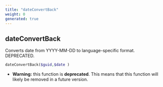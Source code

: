 ```yaml
---
title: "dateConvertBack"
weight: 0
generated: true
---
```


## dateConvertBack

Converts date from YYYY-MM-DD to language-specific format. DEPRECATED.

```php
dateConvertBack($guid,$date )
```



* **Warning:** this function is **deprecated**. This means that this function will likely be removed in a future version.


